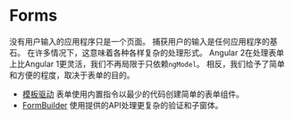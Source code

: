 # Forms

没有用户输入的应用程序只是一个页面。 捕获用户的输入是任何应用程序的基石。 在许多情况下，这意味着各种各样复杂的处理形式。
Angular 2在处理表单上比Angular 1更灵活，我们不再局限于只依赖`ngModel`。 相反，我们给予了简单和方便的程度，取决于表单的目的。


- [模板驱动](https://angular-2-training-book.rangle.io/handout/forms/template-driven/template-driven_forms.html) 表单使用内置指令以最少的代码创建简单的表单组件。
- [FormBuilder](https://angular-2-training-book.rangle.io/handout/forms/form-builder/form-builder.html) 使用提供的API处理更复杂的验证和子窗体。

